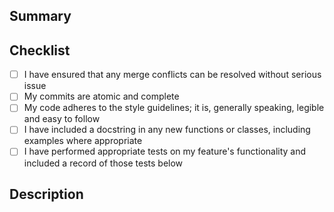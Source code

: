 ## Summary

<!--- Include a SHORT summary (two sentences max) of the changes this PR makes. -->

## Checklist

<!--- As a reminder, DO NOT rebase your branch on develop for app-related work. -->

- [ ] I have ensured that any merge conflicts can be resolved without serious issue <!--- That is, any remaining conflicts are "trivial" or have been discussed with other developers and resolved to mutual satisfaction. -->
- [ ] My commits are atomic and complete
- [ ] My code adheres to the style guidelines; it is, generally speaking, legible and easy to follow
- [ ] I have included a docstring in any new functions or classes, including examples where appropriate
- [ ] I have performed appropriate tests on my feature's functionality and included a record of those tests below <!--- This includes things like screenshots of new pages. -->

## Description

<!--- Include a more detailed description of the changes this PR makes, focusing on any context or concerns not covered by comments in the code itself. -->
